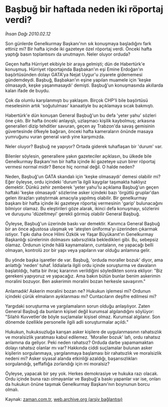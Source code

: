# Başbuğ bir haftada neden iki röportaj verdi?

*İhsan Dağı 2010.02.12*

<tr><td class="metin" colspan="2" style="padding-top: 20px; padding-left: 5px; ">Son günlerde Genelkurmay Başkanı'nın sık konuşmaya başladığını fark ettiniz mi? Bir hafta içinde iki gazeteye özel röportaj verdi. Önceki hafta yaptığı basın toplantısını da unutmayın. Neler oluyor orduda?</td></tr><tr><td class="metin" colspan="2" style="padding-top: 20px; padding-left: 5px; "><p>Geçen hafta Hürriyet ekibiyle bir araya gelmişti; dün de Habertürk'e konuşmuş. Hürriyet röportajında Başbakan'ın eşi Emine Erdoğan'ın başörtüsünden dolayı GATA'ya Nejat Uygur'u ziyarete gidememesi gündemdeydi. Başbuğ, Başbakan'ın eşine yapılan muamele için 'keşke olmasaydı, keşke yaşanmasaydı' demişti. Başbuğ'un konuşmasında akıllarda kalan ifade de buydu.
<p>Çok da olumlu karşılanmıştı bu yaklaşım. Birçok CHP'li bile başörtüsü meselesinin artık 'soğutulması' kanaatiyle bu açıklamaya sıcak bakmıştı.
<p>Habertürk'e dün konuşan General Başbuğ'un bu defa 'yeter yahu' sözleri öne çıktı. Bir hafta önceki anlayışlı, uzlaşmacı kişilik kaybolmuş; arkasına generalleri dizip tehditler savuran, geçen ay Trabzon'da savaş gemisinin güvertesinde öfkeyle bağıran, önceki hafta kameraların önünde masaya yumruğunu vuran general vardı yine karşımızda.
<p>Neler oluyor? Başbuğ ne yapıyor? Ortada giderek tuhaflaşan bir 'durum' var.
<p>Bilenler söylesin, generallere yakın gazeteciler açıklasın, bu ülkede bile Genelkurmay Başkanı'nın bir hafta içinde iki gazeteye uzun birer röportaj vermesi normal midir? Bence hiç normal değil. O halde neden?
<p>Neden, Başbuğ'un GATA skandalı için 'keşke olmasaydı' demesi olabilir mi? Eğer öyleyse, ordu içindeki 'durum'la ilgili kaygılar taşımakta haklıyız demektir. Dünkü zehir zemberek 'yeter yahu'lu açıklama Başbuğ'un geçen haftaki 'keşke olmasaydı' sözlerine asker içindeki bazı 'örgütlü gruplar'dan gelen itirazları yatıştırmak amacıyla yapılmış olabilir. Bir genelkurmay başkanı bir hafta içinde iki gazeteye röportaj vermesinin 'garip' bulunacağını bilmiyor olamaz. Bu eleştirileri göze alarak, ikinci defa konuşmayı, sözlerini ve duruşunu 'düzeltmeyi' gerekli görmüş olabilir General Başbuğ.
<p>Öyleyse, Başbuğ'un üzerinde baskı var demektir. Kanımca General Başbuğ bir an önce ağustosa ulaşmak ve 'ateşten üniforma'yı üzerinden çıkarmak istiyor. Tıpkı daha önce Hilmi Özkök ve Yaşar Büyükanıt'ın Genelkurmay Başkanlığı sürelerinin dolmasını sabırsızlıkla bekledikleri gibi. Bu, sebepsiz olamaz. Ordunun içinde hâlâ kaynamaların, cuntaların, ne yapacağı belli olmayan, kontrolü zor bir yapı veya yapıların var olduğu anlamına gelir.
<p>Bu yönde başka işaretler de var. Başbuğ, 'orduda moraller bozuk' diyor, ama anlattığı 'neden' tuhaf. İddialarla ilgili ordu içinde soruşturma ve davaların başlatıldığı, hatta bir ihraç kararının verildiğini söyledikten sonra ekliyor: "Biz gerekeni yapıyoruz ve yapacağız. Ama bakın bütün bunlar benim askerimin moralini bozuyor. Ben askerimin moralini bozan herkesle savaşırım."
<p>Anlamadık! Askerin moralini bozan ne? Hukukun işlemesi mi? Ordunun içindeki çürük elmaların ayıklanması mı? Cuntacıların deşifre edilmesi mi?
<p>Yargıdaki soruşturma ve yargılamaların sorun olduğu anlaşılıyor. Zaten General Başbuğ da bunların kişisel değil kurumsal algılandığını söylüyor: "Silahlı Kuvvetler'de böyle suçlamalar kişisel olmaz. Kurumsal algılanır. Son dönemde özellikle personelle ilgili adli soruşturmalar açıldı."
<p>Hukukun, hukuksuzluğa karışan asker kişilere de uygulanmasının rahatsızlık ve moralsizlik yaratması kabul edilemez. 'Moraller bozuk' lafı, ordu rahatsız anlamına da geliyor. Peki neden rahatsız? Orduda darbe yapamamaktan dolayı rahatsız olanlar mı var? Hakkında ciddi suçlamalar bulunan asker kişilerin sorgulanmaya, yargılanmaya başlaması bir rahatsızlık ve moralsizlik nedeni mi? Asker siyasal alanda etkinliği azaldığı, başarısızlıkları sorgulandığı, şeffaflığa zorlandığı için mi moralsiz?
<p>Öyleyse, yapacak bir şey yok. Herkes demokrasiye ve hukuka razı olacak. Ordu içinde buna razı olmayanlar ve Başbuğ'a baskı yapanlar var ise, onları da hukukun önüne taşımak Genelkurmay Başkanı'nın boynunun borcu olmalı.<br/></p></p></p></p></p></p></p></p></p></p></p></p></td></tr>

Kaynak: [zaman.com.tr](http://zaman.com.tr/yazar.do?yazino=950695), [web.archive.org (arşiv bağlantısı)](http://web.archive.org/web/20100222021532/http://www.zaman.com.tr:80/yazar.do?yazino=950695)
